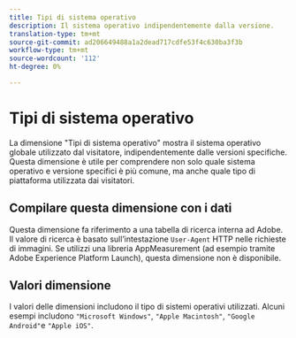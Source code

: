 ```yaml
---
title: Tipi di sistema operativo
description: Il sistema operativo indipendentemente dalla versione.
translation-type: tm+mt
source-git-commit: ad206649488a1a2dead717cdfe53f4c630ba3f3b
workflow-type: tm+mt
source-wordcount: '112'
ht-degree: 0%

---
```



# Tipi di sistema operativo

La dimensione &quot;Tipi di sistema operativo&quot; mostra il sistema operativo globale utilizzato dal visitatore, indipendentemente dalle versioni specifiche. Questa dimensione è utile per comprendere non solo quale sistema operativo e versione specifici è più comune, ma anche quale tipo di piattaforma utilizzata dai visitatori.

## Compilare questa dimensione con i dati

Questa dimensione fa riferimento a una tabella di ricerca interna ad Adobe. Il valore di ricerca è basato sull’intestazione `User-Agent` HTTP nelle richieste di immagini. Se utilizzi una libreria AppMeasurement (ad esempio tramite Adobe Experience Platform Launch), questa dimensione non è disponibile.

## Valori dimensione

I valori delle dimensioni includono il tipo di sistemi operativi utilizzati. Alcuni esempi includono `"Microsoft Windows"`, `"Apple Macintosh"`, `"Google Android"`e `"Apple iOS"`.
